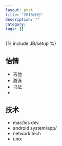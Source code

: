 ```yaml
---
layout: post
title: "2013计划"
description: ""
category: 
tags: []
---
```

{% include JB/setup %}

## 怡情
- 吉他
- 游泳
- 书法
- 

## 技术
- mac/ios dev
- android system/app/
- network tech
- unix

